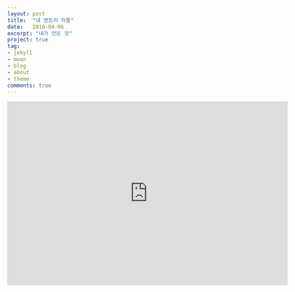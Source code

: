 ```yaml
---
layout: post
title:  "내 엔트리 작품"
date:   2016-04-06
excerpt: "내가 만든 것"
project: true
tag:
- jekyll 
- moon
- blog
- about
- theme
comments: true
---
```

<iframe width="640" height="420" src="https://playentry.org/iframe/65ffeb52ea51b80295abea9a" frameborder="0"></iframe>
